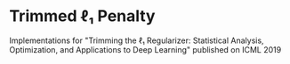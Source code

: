 # Trimmed ℓ₁ Penalty
Implementations for "Trimming the ℓ₁ Regularizer: Statistical Analysis, Optimization, and Applications to Deep Learning" published on ICML 2019
